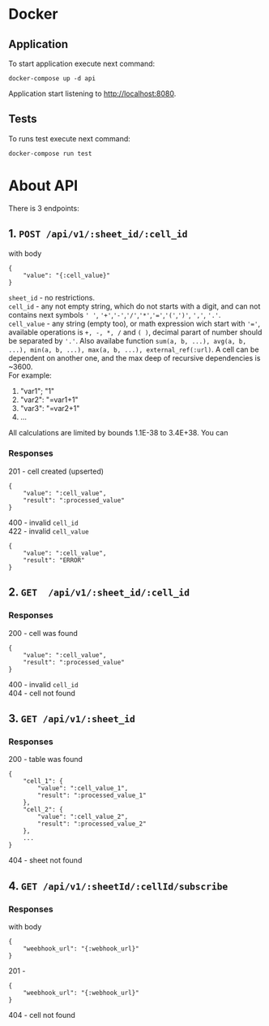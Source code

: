 # Docker

## Application

To start application execute next command:

```
docker-compose up -d api
```

Application start listening to <http://localhost:8080>.

## Tests

To runs test execute next command:

```
docker-compose run test
```

# About API

There is 3 endpoints:

## 1. ``POST /api/v1/:sheet_id/:cell_id``

with body

```
{
    "value": "{:cell_value}"    
}
```

```sheet_id``` - no restrictions. <br />
```cell_id``` - any not empty string, which do not starts with a digit, and can not contains next symbols ```' '```, ```'+'```,```'-'```,```'/'```,```'*'```,```'='```,```'('```,```')'```, ```','```, ```'.'```. <br />
```cell_value``` - any string (empty too), or math expression wich start with ```'='```, available operations is ```+, -, *, /``` and ```( )```, decimal parart of number should be separated by ```'.'```. Also availabe function ```sum(a, b, ...), avg(a, b, ...), min(a, b, ...), max(a, b, ...), external_ref(:url)```.
A cell can be dependent on another one, and the max deep of recursive dependencies is ~3600.<br />
For example:<br/>

1. "var1"; "1"
2. "var2": "=var1+1"
3. "var3": "=var2+1"
4. ...

All calculations are limited by bounds 1.1E-38 to 3.4E+38.
You can

### Responses

201 - cell created (upserted)<br />

```
{
    "value": ":cell_value",
    "result": ":processed_value"
}
```

400 - invalid ```cell_id``` <br />
422 - invalid ```cell_value```<br />

```
{
    "value": ":cell_value",
    "result": "ERROR"
}
``````

## 2. ```GET  /api/v1/:sheet_id/:cell_id```

### Responses

200 - cell was found<br />

```
{
    "value": ":cell_value",
    "result": ":processed_value"
}
```

400 - invalid ```cell_id``` <br />
404 - cell not found

## 3. ```GET /api/v1/:sheet_id```

### Responses

200 - table was found<br />

```
{
    "cell_1": {
        "value": ":cell_value_1",
        "result": ":processed_value_1"
    },
    "cell_2": {
        "value": ":cell_value_2",
        "result": ":processed_value_2"
    },
    ...
}
```

404 - sheet not found

## 4. ```GET /api/v1/:sheetId/:cellId/subscribe```

### Responses

with body

```
{
    "weebhook_url": "{:webhook_url}"    
}
```

201 - <br />

```
{
    "weebhook_url": "{:webhook_url}"    
}
```

404 - cell not found
